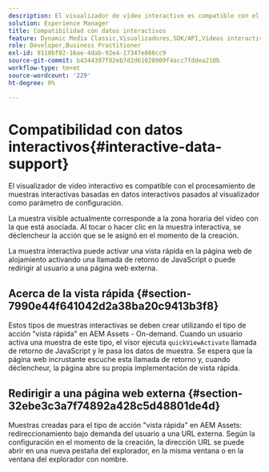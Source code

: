 ```yaml
---
description: El visualizador de vídeo interactivo es compatible con el procesamiento de muestras interactivas basadas en datos interactivos pasados al visualizador como parámetro de configuración.
solution: Experience Manager
title: Compatibilidad con datos interactivos
feature: Dynamic Media Classic,Visualizadores,SDK/API,Vídeos interactivos
role: Developer,Business Practitioner
exl-id: 9118bf02-16ae-4dab-92e4-17347e866cc9
source-git-commit: b4344397f82eb7d2d61020909f4acc7fddea210b
workflow-type: tm+mt
source-wordcount: '229'
ht-degree: 0%

---
```


# Compatibilidad con datos interactivos{#interactive-data-support}

El visualizador de vídeo interactivo es compatible con el procesamiento de muestras interactivas basadas en datos interactivos pasados al visualizador como parámetro de configuración.

La muestra visible actualmente corresponde a la zona horaria del vídeo con la que está asociada. Al tocar o hacer clic en la muestra interactiva, se déclencheur la acción que se le asignó en el momento de la creación.

La muestra interactiva puede activar una vista rápida en la página web de alojamiento activando una llamada de retorno de JavaScript o puede redirigir al usuario a una página web externa.

## Acerca de la vista rápida {#section-7990e44f641042d2a38ba20c9413b3f8}

Estos tipos de muestras interactivas se deben crear utilizando el tipo de acción &quot;vista rápida&quot; en AEM Assets - On-demand. Cuando un usuario activa una muestra de este tipo, el visor ejecuta `quickViewActivate` llamada de retorno de JavaScript y le pasa los datos de muestra. Se espera que la página web incrustante escuche esta llamada de retorno y, cuando déclencheur, la página abre su propia implementación de vista rápida.

## Redirigir a una página web externa {#section-32ebe3c3a7f74892a428c5d48801de4d}

Muestras creadas para el tipo de acción &quot;vista rápida&quot; en AEM Assets: redireccionamiento bajo demanda del usuario a una URL externa. Según la configuración en el momento de la creación, la dirección URL se puede abrir en una nueva pestaña del explorador, en la misma ventana o en la ventana del explorador con nombre.
